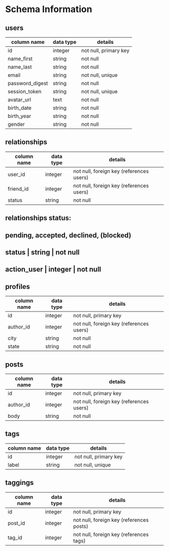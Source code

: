 # Schema Information

## users
column name     | data type | details
----------------|-----------|-----------------------
id              | integer   | not null, primary key
name_first      | string    | not null
name_last       | string    | not null
email           | string    | not null, unique
password_digest | string    | not null
session_token   | string    | not null, unique
avatar_url      | text      | not null
birth_date      | string    | not null
birth_year      | string    | not null
gender          | string    | not null


## relationships
column name | data type | details
------------|-----------|-----------------------
user_id     | integer   | not null, foreign key (references users)
friend_id   | integer   | not null, foreign key (references users)
status      | string    | not null

## relationships status:
## pending, accepted, declined, (blocked)
## status      | string    | not null
## action_user | integer   | not null



## profiles
column name | data type | details
------------|-----------|-----------------------
id          | integer   | not null, primary key
author_id   | integer   | not null, foreign key (references users)
city        | string    | not null
state       | string    | not null


## posts
column name | data type | details
------------|-----------|-----------------------
id          | integer   | not null, primary key
author_id   | integer   | not null, foreign key (references users)
body        | string    | not null






## tags
column name | data type | details
------------|-----------|-----------------------
id          | integer   | not null, primary key
label       | string    | not null, unique

## taggings
column name | data type | details
------------|-----------|-----------------------
id          | integer   | not null, primary key
post_id     | integer   | not null, foreign key (references posts)
tag_id      | integer   | not null, foreign key (references tags)

